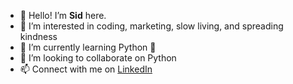 - 👋 Hello! I’m **Sid** here. 
- 👀 I’m interested in coding, marketing, slow living, and spreading kindness
- 🌱 I’m currently learning Python :snake:
- 💞️ I’m looking to collaborate on Python
- 📫 Connect with me on [LinkedIn](linkedin.com/in/siddheshgarg)

<!---
siddheshgarg/siddheshgarg is a ✨ special ✨ repository because its `README.md` (this file) appears on your GitHub profile.
You can click the Preview link to take a look at your changes.
--->

